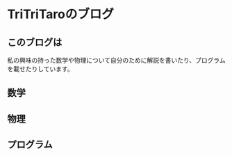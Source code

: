 # TriTriTaroのブログ

## このブログは

私の興味の持った数学や物理について自分のために解説を書いたり、プログラムを載せたりしています。

## 数学

## 物理

## プログラム

